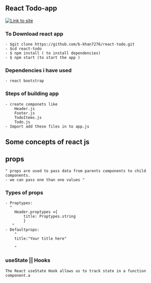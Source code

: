 

## React Todo-app 
[![Link to site](https://img.shields.io/badge/link-000?style=for-the-badge&logo=ko-fi&logoColor=white)](https://b-khan7276.github.io/react-todo/)
 ### To Download react app   
    - $git clone https://github.com/b-khan7276/react-todo.git
    - $cd react-todo
    - $ npm install ( to install dependencies)
    - $ npm start (to start the app )


### Dependencies i have used
    - react bootstrap



### Steps of building app
    - create componets like
        Header.js
        Footer.js
        TodoItems.js
        Todo.js
    - Import add these files in to app.js




## Some concepts of react js

## props
    " props are used to pass data from parents components to child 
    components.
    - we can pass one than one values "
### Types of props
    - Proptypes:
      "  
        Header.proptypes ={
            title: Proptypes.string
            }
       " 
    - Defaultprops:
        "
        title:"Your title here"
        
        "

### useState || Hooks
    The React useState Hook allows us to track state in a function component.a
